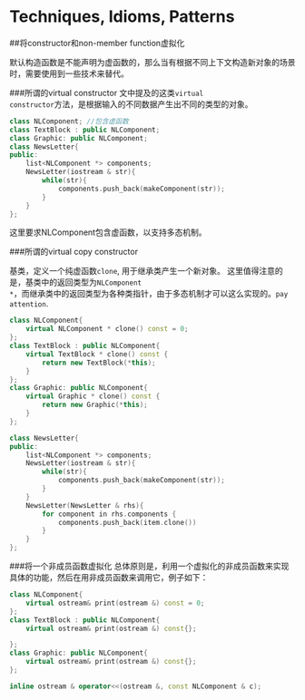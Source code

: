 # Techniques, Idioms, Patterns
##将constructor和non-member function虚拟化

默认构造函数是不能声明为虚函数的，那么当有根据不同上下文构造新对象的场景时，需要使用到一些技术来替代。

###所谓的virtual constructor
文中提及的这类<code>virtual constructor</code>方法，是根据输入的不同数据产生出不同的类型的对象。
```cpp
class NLComponent; //包含虚函数
class TextBlock : public NLComponent;
class Graphic: public NLComponent;
class NewsLetter{
public:
    list<NLComponent *> components;
    NewsLetter(iostream & str){
        while(str){
            components.push_back(makeComponent(str));
        }
    }
};
```
这里要求NLComponent包含虚函数，以支持多态机制。

###所谓的virtual copy constructor

基类，定义一个纯虚函数<code>clone</code>, 用于继承类产生一个新对象。
这里值得注意的是，基类中的返回类型为<code>NLComponent *</code>，而继承类中的返回类型为各种类指针，由于多态机制才可以这么实现的。<code>pay attention</code>.

```cpp
class NLComponent{
    virtual NLComponent * clone() const = 0;
};
class TextBlock : public NLComponent{
    virtual TextBlock * clone() const {
        return new TextBlock(*this);
    }
};
class Graphic: public NLComponent{
    virtual Graphic * clone() const {
        return new Graphic(*this);
    }
};

class NewsLetter{
public:
    list<NLComponent *> components;
    NewsLetter(iostream & str){
        while(str){
            components.push_back(makeComponent(str));
        }
    }
    NewsLetter(NewsLetter & rhs){
        for component in rhs.components {
            components.push_back(item.clone())
        }
    }
};
```

###将一个非成员函数虚拟化
总体原则是，利用一个虚拟化的非成员函数来实现具体的功能，然后在用非成员函数来调用它，例子如下：

```cpp
class NLComponent{
    virtual ostream& print(ostream &) const = 0;
};
class TextBlock : public NLComponent{
    virtual ostream& print(ostream &) const{};

};
class Graphic: public NLComponent{
    virtual ostream& print(ostream &) const{};
};

inline ostream & operator<<(ostream &, const NLComponent & c);
```
